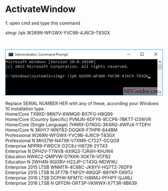 # ActivateWindow

1: open cmd and type this command

slmgr /ipk W269N-WFGWX-YVC9B-4J6C9-T83GX

<br/>

![Screenshot](windows-10-for-free-4.png)

 Replace SERIAL NUMBER HER with any of these, according your Windows 10 installation type.<br/>
          Home/Core                            TX9XD-98N7V-6WMQ6-BX7FG-H8Q99        <br/>
          Home/Core (Country Specific)         PVMJN-6DFY6-9CCP6-7BKTT-D3WVR  <br/>
          Home/Core (Single Language)          7HNRX-D7KGG-3K4RQ-4WPJ4-YTDFH  <br/>
          Home/Core N                          3KHY7-WNT83-DGQKR-F7HPR-844BM <br/>
          Professional                         W269N-WFGWX-YVC9B-4J6C9-T83GX <br/>
          Professional N                       MH37W-N47XK-V7XM9-C7227-GCQG9 <br/>
          Enterprise                           NPPR9-FWDCX-D2C8J-H872K-2YT43 <br/>
          Enterprise N                         DPH2V-TTNVB-4X9Q3-TJR4H-KHJW4 <br/>
          Education                            NW6C2-QMPVW-D7KKK-3GKT6-VCFB2 <br/>
          Education N                          2WH4N-8QGBV-H22JP-CT43Q-MDWWJ <br/>
          Enterprise 2015 LTSB                 WNMTR-4C88C-JK8YV-HQ7T2-76DF9 <br/>
          Enterprise 2015 LTSB N               2F77B-TNFGY-69QQF-B8YKP-D69TJ <br/>
          Enterprise 2016 LTSB                 DCPHK-NFMTC-H88MJ-PFHPY-QJ4BJ  <br/>
          Enterprise 2016 LTSB N               QFFDN-GRT3P-VKWWX-X7T3R-8B639 <br/>
